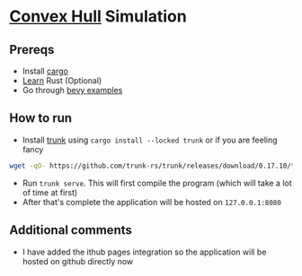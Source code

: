 # [Convex Hull](https://en.wikipedia.org/wiki/Convex_hull) Simulation

## Prereqs
- Install [cargo](https://doc.rust-lang.org/cargo/getting-started/installation.html)
- [Learn](https://doc.rust-lang.org/book/) Rust (Optional)
- Go through [bevy examples](https://github.com/bevyengine/bevy/tree/latest/examples#examples)

## How to run
- Install [trunk](https://trunkrs.dev/) using `cargo install --locked trunk` or if you are feeling fancy
```bash
wget -qO- https://github.com/trunk-rs/trunk/releases/download/0.17.10/trunk-x86_64-unknown-linux-gnu.tar.gz | tar -xzf-
``` 
- Run `trunk serve`. This will first compile the program (which will take a lot of time at first)
- After that's complete the application will be hosted on `127.0.0.1:8080`

## Additional comments
- I have added the ithub pages integration so the application will be hosted on github directly now